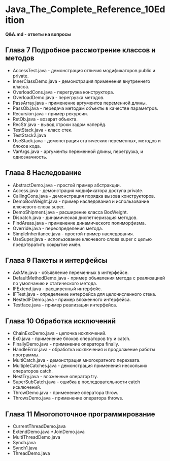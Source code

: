 # Java_The_Complete_Reference_10Edition

**Q&A.md - ответы на вопросы**

## **Глава 7 Подробное рассмотрение классов и методов**
* AccessTest.java         - демонстрация отличия модификаторов public и private.
* InnerClassDemo.java	  - демонстрация применения внутреннего класса.
* OverloadCons.java		  - перегрузка конструктора.
* OverloadDemo.java		  - перегрузка методов.
* PassArray.java		  - применение аргументов переменной длины.
* PassOb.java			  - передача методам объекты в качестве параметров.
* Recursion.java          - пример рекурсии.
* RetOb.java	          - возврат объекта.
* RecStr.java             - вывод строки задом наперёд.
* TestStack.java	      - класс стек.
* TestStack2.java			
* UseStack.java			  - демонстрация статических переменных, методов и блоков кода.
* VarArgs.java			  - аргументы переменной длины, перегрузка, и однозначность.

## **Глава 8 Наследование** 
* AbstractDemo.java       - простой пример абстракции.
* Access.java             - демонстрация модификатора доступа private.
* CallingCons.java        - демонстрация порядка вызова конструкторов.
* DemoBoxWeight.java      - пример наследования и использование ключевого слова super.
* DemoShipment.java       - расширение класса BoxWeight.
* Dispatch.java           - динамическая диспетчеризация методов.
* FindAreas.java          - применение динамического полиморфизма.
* Override.java           - переопределения метода.
* SimpleInheritance.java  - простой пример наследования.
* UseSuper.java           - использование ключевого слова super с целью предотвратить сокрытие имён.

## **Глава 9 Пакеты и интерфейсы**
* AskMe.java              - объявление переменных в интерфейсе.
* DefaultMethodDemo.java  - пример объявления метода с реализацией по умолчанию и статического метода.
* IFExtend.java           - расширенный интерфейс.
* IFTest.java             - определение интерфейса для целочисленного стека.
* NestedIFDemo.java       - пример вложенного интерфейса.
* Testface.java           - пример реализации интерфейса.

## **Глава 10 Обработка исключений**
* ChainExcDemo.java       - цепочка исключений.
* Ex0.java                - применение блоков операторов try и catch.
* FinallyDemo.java        - применение оператора finally. 
* HandleError.java        - обработка исключения и продолжение работы программы.
* MultiCatch.java         - демонстрация многократного перехвата.
* MultipleCatches.java    - демонстрация применения нескольких операторов catch.
* NestTry.java            - вложенные оператор try.
* SuperSubCatch.java      - ошибка в последовательности catch исключений.
* ThrowDemo.java          - применение оператора throw. 
* ThrowsDemo.java         - применение оператора throws. 

## **Глава 11 Многопоточное программирование**
* CurrentThreadDemo.java
* ExtendDemo.java
*JoinDemo.java
* MultiThreadDemo.java
* Synch.java
* Synch1.java
* ThreadDemo.java
